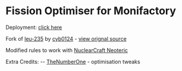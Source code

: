 # Fission Optimiser for Monifactory

Deployment: [click here](https://tadyen.github.io/FissionOpt/)

Fork of [leu-235](https://leu-235.com/) by [cyb0124](https://github.com/cyb0124) - [view orignal source](https://github.com/cyb0124/FissionOpt)

Modified rules to work with [NuclearCraft Neoteric](https://github.com/igentuman/NuclearCraft-Neoteric)

Extra Credits:
-- [TheNumberOne](https://github.com/TheNumberOne/FissionOpt) - optimisation tweaks
